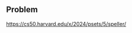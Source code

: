 <h2 tabindex="-1" class="heading-element" dir="auto">Problem</h2>

https://cs50.harvard.edu/x/2024/psets/5/speller/
